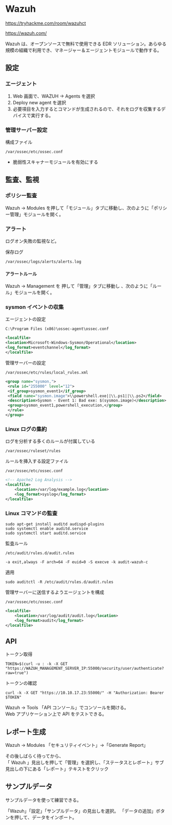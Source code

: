 # Wazuh

https://tryhackme.com/room/wazuhct

https://wazuh.com/

Wazuh は、オープンソースで無料で使用できる EDR ソリューション。あらゆる規模の組織で利用でき、マネージャー＆エージェントモジュールで動作する。

## 設定

### エージェント

1. Web 画面で、WAZUH -> Agents を選択
1. Deploy new agent を選択
1. 必要項目を入力するとコマンドが生成されるので、それをログを収集するデバイスで実行する。

### 管理サーバー設定

構成ファイル

```
/var/ossec/etc/ossec.conf
```

- 脆弱性スキャナーモジュールを有効にする

## 監査、監視

### ポリシー監査

Wazuh -> Modules を押して「モジュール」タブに移動し、次のように「ポリシー管理」モジュールを開く。

### アラート

ログオン失敗の監視など。

保存ログ

```
/var/ossec/logs/alerts/alerts.log
```

#### アラートルール

Wazuh -> Management を 押して「管理」タブに移動し 、次のように「ルール」モジュールを開く。

### sysmon イベントの収集

エージェントの設定

```
C:\Program Files (x86)\ossec-agent\ossec.conf
```

```xml
<localfile>
<location>Microsoft-Windows-Sysmon/Operational</location>
<log_format>eventchannel</log_format>
</localfile>
```

管理サーバーの設定

```
/var/ossec/etc/rules/local_rules.xml
```

```xml
<group name="sysmon,">
 <rule id="255000" level="12">
 <if_group>sysmon_event1</if_group>
 <field name="sysmon.image">\\powershell.exe||\\.ps1||\\.ps2</field>
 <description>Sysmon - Event 1: Bad exe: $(sysmon.image)</description>
 <group>sysmon_event1,powershell_execution,</group>
 </rule>
</group>
```

### Linux ログの集約

ログを分析する多くのルールが付属している

```
/var/ossec/ruleset/rules
```

ルールを挿入する設定ファイル

```
/var/ossec/etc/ossec.conf
```

```xml
<!-- Apache2 Log Analysis -->
<localfile>
    <location>/var/log/example.log</location>
    <log_format>syslog</log_format>
</localfile>
```

### Linux コマンドの監査

```shell
sudo apt-get install auditd audispd-plugins
sudo systemctl enable auditd.service
sudo systemctl start auditd.service
```

監査ルール

```
/etc/audit/rules.d/audit.rules
```

```
-a exit,always -F arch=64 -F euid=0 -S execve -k audit-wazuh-c
```

適用

```shell
sudo auditctl -R /etc/audit/rules.d/audit.rules
```

管理サーバーに送信するようエージェントを構成

```
/var/ossec/etc/ossec.conf
```

```xml
<localfile>
    <location>/var/log/audit/audit.log</location>
    <log_format>audit</log_format>
</localfile>
```

## API

トークン取得

```
TOKEN=$(curl -u : -k -X GET "https://WAZUH_MANAGEMENT_SERVER_IP:55000/security/user/authenticate?raw=true")
```

トークンの確認

```
curl -k -X GET "https://10.10.17.23:55000/" -H "Authorization: Bearer $TOKEN"
```

Wazuh -> Tools 「API コンソール」でコンソールを開ける。  
Web アプリケーション上で API をテストできる。

## レポート生成

Wazuh -> Modules 「セキュリティイベント」→「Generate Report」

その後しばらく待ってから、  
「 Wazuh 」見出しを押して「管理」を選択し、「ステータスとレポート」サブ見出しの下にある「レポート」テキストをクリック

## サンプルデータ

サンプルデータを使って練習できる。

「Wazuh」「設定」「サンプルデータ」の見出しを選択。
「データの追加」ボタンを押して、データをインポート。
